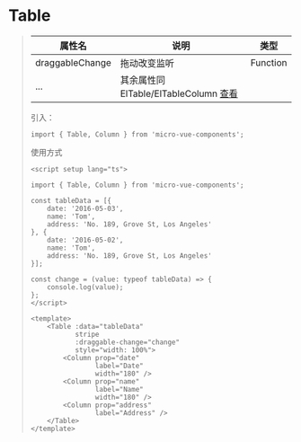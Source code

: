 # Table

>
> | 属性名 | 说明 | 类型 |
> |----------|---------------|-----------|
> | draggableChange | 拖动改变监听 | Function  |
> | ... | 其余属性同 ElTable/ElTableColumn [查看](https://element-plus.gitee.io/zh-CN/component/table.html) |
>
> 引入：
>
> ```vue
> import { Table, Column } from 'micro-vue-components';
> ```
>
> 使用方式
>
> ```vue
> <script setup lang="ts">
>
> import { Table, Column } from 'micro-vue-components';
> 
> const tableData = [{
>     date: '2016-05-03',
>     name: 'Tom',
>     address: 'No. 189, Grove St, Los Angeles'
> }, {
>     date: '2016-05-02',
>     name: 'Tom',
>     address: 'No. 189, Grove St, Los Angeles'
> }];
> 
> const change = (value: typeof tableData) => {
>     console.log(value);
> };
> </script>
>
> <template>
>     <Table :data="tableData"
>            stripe
>            :draggable-change="change"
>            style="width: 100%">
>         <Column prop="date"
>                 label="Date"
>                 width="180" />
>         <Column prop="name"
>                 label="Name"
>                 width="180" />
>         <Column prop="address"
>                 label="Address" />
>     </Table>
> </template>
> ```
>